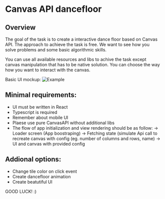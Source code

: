 # Canvas API dancefloor

## Overview 
The goal of the task is to create a interactive dance floor based on Canvas API.
The approach to achieve the task is free. We want to see how you solve problems and some basic algorithmic skills.

You can use all available resources and libs to achive the task except canvas manipulation that has to be native solution.
You can choose the way how you want to interact with the canvas. 

Basic UI mockup: 
![Example](examples/canvas_api_dancefloor.png)

## Minimal requirements:
- UI must be written in React
- Typescript is required
- Remember about mobile UI
- Plaese use pure CanvasAPI without additional libs
- The flow of app initialization and view rendering should be as follow: 
    -> Loader screen (App boostraping)
    -> Fetching state (simulate Api call to recreate canvas with config (eg. number of columns and rows, name)
    -> UI and canvas with provided config 
    
## Addional options:
  - Change tile color on click event
  - Create dancefloor animation
  - Create beatutiful UI
 
 GOOD LUCK! :)
  
